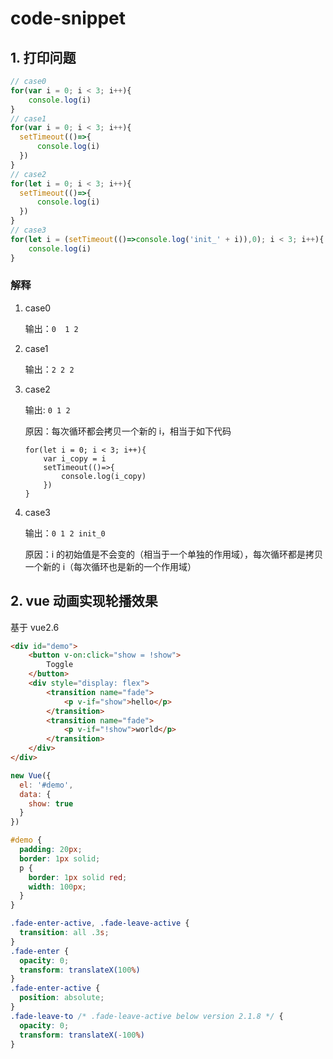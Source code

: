 # code-snippet


## 1. 打印问题

```javascript
// case0
for(var i = 0; i < 3; i++){
    console.log(i)
}
// case1
for(var i = 0; i < 3; i++){
  setTimeout(()=>{
      console.log(i)
  })
}
// case2
for(let i = 0; i < 3; i++){
  setTimeout(()=>{
      console.log(i)
  })
}
// case3
for(let i = (setTimeout(()=>console.log('init_' + i)),0); i < 3; i++){
    console.log(i)
}
```

### 解释

1. case0

    输出：`0  1 2`
2. case1

    输出：`2 2 2`
3. case2
    
    输出: `0 1 2`

    原因：每次循环都会拷贝一个新的 i，相当于如下代码
    ```
    for(let i = 0; i < 3; i++){
        var i_copy = i 
        setTimeout(()=>{
            console.log(i_copy)
        })
    }
    ```
4. case3

    输出：`0 1 2 init_0`
    
    原因：i 的初始值是不会变的（相当于一个单独的作用域），每次循环都是拷贝一个新的 i（每次循环也是新的一个作用域）
    
 
## 2. vue 动画实现轮播效果
基于 vue2.6
```html
<div id="demo">
    <button v-on:click="show = !show">
        Toggle
    </button>
    <div style="display: flex">
        <transition name="fade">
            <p v-if="show">hello</p>
        </transition>
        <transition name="fade">
            <p v-if="!show">world</p>
        </transition>
    </div>
</div>
```

```javascript
new Vue({
  el: '#demo',
  data: {
    show: true
  }
})
```

```scss
#demo {
  padding: 20px;
  border: 1px solid;
  p {
    border: 1px solid red;
    width: 100px;
  }
}

.fade-enter-active, .fade-leave-active {
  transition: all .3s;
}
.fade-enter {
  opacity: 0;
  transform: translateX(100%)
}
.fade-enter-active {
  position: absolute;
}
.fade-leave-to /* .fade-leave-active below version 2.1.8 */ {
  opacity: 0;
  transform: translateX(-100%)
}
```

